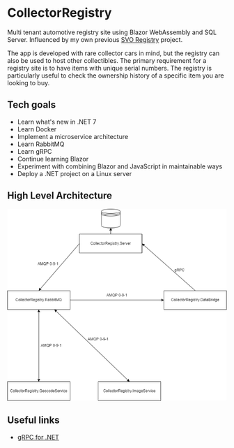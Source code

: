 # CollectorRegistry

Multi tenant automotive registry site using Blazor WebAssembly and SQL Server. Influenced by my own previous [SVO Registry](https://github.com/srenner/svoregistry-v2) project.

The app is developed with rare collector cars in mind, but the registry can also be used to host other collectibles. The primary requirement for a registry site is to have items with unique serial numbers. The registry is particularly useful to check the ownership history of a specific item you are looking to buy.

## Tech goals
- Learn what's new in .NET 7
- Learn Docker
- Implement a microservice architecture
- Learn RabbitMQ
- Learn gRPC
- Continue learning Blazor
- Experiment with combining Blazor and JavaScript in maintainable ways
- Deploy a .NET project on a Linux server

## High Level Architecture

![Architecture Diagram](doc/Architecture.drawio.png)

## Useful links
- [gRPC for .NET](https://github.com/grpc/grpc-dotnet)